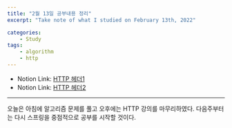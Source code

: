 ```yaml
---
title: "2월 13일 공부내용 정리"
excerpt: "Take note of what I studied on February 13th, 2022"

categories:    
    - Study
tags:
    - algorithm
    - http
---
```

* Notion Link: [HTTP 헤더1](https://funny-gourd-490.notion.site/HTTP-1-a8faf8af894c471b8ea2c88e4b3bc7da)
* Notion Link: [HTTP 헤더2](https://funny-gourd-490.notion.site/HTTP-2-bfdab2bff78e444a81431954a8e13cc5)
      
---
오늘은 아침에 알고리즘 문제를 풀고 오후에는 HTTP 강의를 마무리하였다. 다음주부터는 다시 스프링을
중점적으로 공부를 시작할 것이다.


